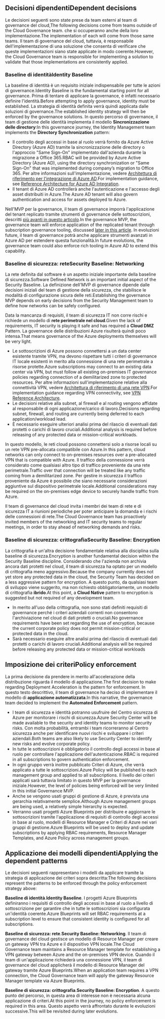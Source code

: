 <!-- TEMPLATE FILE - DO NOT ADD METADATA -->

## <a name="dependent-decisions"></a><span data-ttu-id="f134a-101">Decisioni dipendenti</span><span class="sxs-lookup"><span data-stu-id="f134a-101">Dependent decisions</span></span>

<span data-ttu-id="f134a-102">Le decisioni seguenti sono state prese da team esterni al team di governance del cloud,</span><span class="sxs-lookup"><span data-stu-id="f134a-102">The following decisions come from teams outside of the Cloud Governance team.</span></span> <span data-ttu-id="f134a-103">che si occuperanno anche della loro implementazione.</span><span class="sxs-lookup"><span data-stu-id="f134a-103">The implementation of each will come from those same teams.</span></span> <span data-ttu-id="f134a-104">Il team di governance del cloud, tuttavia, è responsabile dell'implementazione di una soluzione che consenta di verificare che queste implementazioni siano state applicate in modo coerente.</span><span class="sxs-lookup"><span data-stu-id="f134a-104">However, the Cloud Governance team is responsible for implementing a solution to validate that those implementations are consistently applied.</span></span>

### <a name="identity-baseline"></a><span data-ttu-id="f134a-105">Baseline di identità</span><span class="sxs-lookup"><span data-stu-id="f134a-105">Identity Baseline</span></span>

<span data-ttu-id="f134a-106">La baseline di identità è un requisito iniziale indispensabile per tutte le azioni di governance.</span><span class="sxs-lookup"><span data-stu-id="f134a-106">Identity Baseline is the fundamental starting point for all governance.</span></span> <span data-ttu-id="f134a-107">Prima di tentare di applicare la governance, è infatti necessario definire l'identità.</span><span class="sxs-lookup"><span data-stu-id="f134a-107">Before attempting to apply governance, identity must be established.</span></span> <span data-ttu-id="f134a-108">La strategia di identità definita verrà quindi applicata dalle soluzioni di governance.</span><span class="sxs-lookup"><span data-stu-id="f134a-108">The established identity strategy will then be enforced by the governance solutions.</span></span>
<span data-ttu-id="f134a-109">In questo percorso di governance, il team di gestione delle identità implementa il modello **Sincronizzazione delle directory**:</span><span class="sxs-lookup"><span data-stu-id="f134a-109">In this governance journey, the Identity Management team implements the **Directory Synchronization** pattern:</span></span>

- <span data-ttu-id="f134a-110">Il controllo degli accessi in base al ruolo verrà fornito da Azure Active Directory (Azure AD) tramite la sincronizzazione delle directory o l'approccio "Same Sign-On" implementato dall'azienda durante la migrazione a Office 365.</span><span class="sxs-lookup"><span data-stu-id="f134a-110">RBAC will be provided by Azure Active Directory (Azure AD), using the directory synchronization or "Same Sign-On" that was implemented during company’s migration to Office 365.</span></span> <span data-ttu-id="f134a-111">Per altre informazioni sull'implementazione, vedere [Architettura di riferimento per l'integrazione di Azure AD](/azure/architecture/reference-architectures/identity/azure-ad).</span><span class="sxs-lookup"><span data-stu-id="f134a-111">For implementation guidance, see [Reference Architecture for Azure AD Integration](/azure/architecture/reference-architectures/identity/azure-ad).</span></span>
- <span data-ttu-id="f134a-112">Il tenant di Azure AD controllerà anche l'autenticazione e l'accesso degli asset distribuiti in Azure.</span><span class="sxs-lookup"><span data-stu-id="f134a-112">The Azure AD tenant will also govern authentication and access for assets deployed to Azure.</span></span>

<span data-ttu-id="f134a-113">Nell'MVP per la governance, il team di governance imporrà l'applicazione del tenant replicato tramite strumenti di governance delle sottoscrizioni, descritti [più avanti in questo articolo](#subscription-model).</span><span class="sxs-lookup"><span data-stu-id="f134a-113">In the governance MVP, the governance team will enforce application of the replicated tenant through subscription governance tooling, discussed [later in this article](#subscription-model).</span></span> <span data-ttu-id="f134a-114">In evoluzioni future, il team di governance potrà anche applicare strumenti avanzati in Azure AD per estendere questa funzionalità.</span><span class="sxs-lookup"><span data-stu-id="f134a-114">In future evolutions, the governance team could also enforce rich tooling in Azure AD to extend this capability.</span></span>

### <a name="security-baseline-networking"></a><span data-ttu-id="f134a-115">Baseline di sicurezza: rete</span><span class="sxs-lookup"><span data-stu-id="f134a-115">Security Baseline: Networking</span></span>

<span data-ttu-id="f134a-116">La rete definita dal software è un aspetto iniziale importante della baseline di sicurezza.</span><span class="sxs-lookup"><span data-stu-id="f134a-116">Software Defined Network is an important initial aspect of the Security Baseline.</span></span> <span data-ttu-id="f134a-117">La definizione dell'MVP di governance dipende dalle decisioni iniziali del team di gestione della sicurezza, che stabilisce le modalità di configurazione sicura delle reti.</span><span class="sxs-lookup"><span data-stu-id="f134a-117">Establishing the governance MVP depends on early decisions from the Security Management team to define how networks can be safely configured.</span></span>

<span data-ttu-id="f134a-118">Data la mancanza di requisiti, il team di sicurezza IT non corre rischi e richiede un modello di **rete perimetrale nel cloud**.</span><span class="sxs-lookup"><span data-stu-id="f134a-118">Given the lack of requirements, IT security is playing it safe and has required a **Cloud DMZ** Pattern.</span></span> <span data-ttu-id="f134a-119">La governance delle distribuzioni Azure risulterà quindi poco intensa.</span><span class="sxs-lookup"><span data-stu-id="f134a-119">That means governance of the Azure deployments themselves will be very light.</span></span>

- <span data-ttu-id="f134a-120">Le sottoscrizioni di Azure possono connettersi a un data center esistente tramite VPN, ma devono rispettare tutti i criteri di governance IT locale esistenti in merito alla connessione di una rete perimetrale a risorse protette.</span><span class="sxs-lookup"><span data-stu-id="f134a-120">Azure subscriptions may connect to an existing data center via VPN, but must follow all existing on-premises IT governance policies regarding connection of a demilitarized zone to protected resources.</span></span> <span data-ttu-id="f134a-121">Per altre informazioni sull'implementazione relative alla connettività VPN, vedere [Architettura di riferimento di una rete VPN](/azure/architecture/reference-architectures/hybrid-networking/vpn).</span><span class="sxs-lookup"><span data-stu-id="f134a-121">For implementation guidance regarding VPN connectivity, see [VPN Reference Architecture](/azure/architecture/reference-architectures/hybrid-networking/vpn).</span></span>
- <span data-ttu-id="f134a-122">Le decisioni relative alla subnet, al firewall e al routing vengono affidate al responsabile di ogni applicazione/carico di lavoro.</span><span class="sxs-lookup"><span data-stu-id="f134a-122">Decisions regarding subnet, firewall, and routing are currently being deferred to each application/workload lead.</span></span>
- <span data-ttu-id="f134a-123">È necessario eseguire ulteriori analisi prima del rilascio di eventuali dati protetti o carichi di lavoro cruciali.</span><span class="sxs-lookup"><span data-stu-id="f134a-123">Additional analysis is required before releasing of any protected data or mission-critical workloads.</span></span>

<span data-ttu-id="f134a-124">In questo modello, le reti cloud possono connettersi solo a risorse locali su un rete VPN pre-allocata compatibile con Azure.</span><span class="sxs-lookup"><span data-stu-id="f134a-124">In this pattern, cloud networks can only connect to on-premises resources over a pre-allocated VPN that is compatible with Azure.</span></span> <span data-ttu-id="f134a-125">Il traffico della connessione verrà considerato come qualsiasi altro tipo di traffico proveniente da una rete perimetrale.</span><span class="sxs-lookup"><span data-stu-id="f134a-125">Traffic over that connection will be treated like any traffic coming from a demilitarized zone.</span></span> <span data-ttu-id="f134a-126">Per gestire in sicurezza il traffico proveniente da Azure è possibile che siano necessarie considerazioni aggiuntive sul dispositivo perimetrale locale.</span><span class="sxs-lookup"><span data-stu-id="f134a-126">Additional considerations may be required on the on-premises edge device to securely handle traffic from Azure.</span></span>

<span data-ttu-id="f134a-127">Il team di governance del cloud invita i membri dei team di rete e di sicurezza IT a riunioni periodiche per poter anticipare la domanda e i rischi delle connessioni di rete.</span><span class="sxs-lookup"><span data-stu-id="f134a-127">The Cloud Governance team has proactively invited members of the networking and IT security teams to regular meetings, in order to stay ahead of networking demands and risks.</span></span>

### <a name="security-baseline-encryption"></a><span data-ttu-id="f134a-128">Baseline di sicurezza: crittografia</span><span class="sxs-lookup"><span data-stu-id="f134a-128">Security Baseline: Encryption</span></span>

<span data-ttu-id="f134a-129">La crittografia è un'altra decisione fondamentale relativa alla disciplina sulla baseline di sicurezza.</span><span class="sxs-lookup"><span data-stu-id="f134a-129">Encryption is another fundamental decision within the Security Baseline discipline.</span></span> <span data-ttu-id="f134a-130">Considerando che l'azienda non archivia ancora dati protetti nel cloud, il team di sicurezza ha optato per un modello di crittografia meno aggressivo.</span><span class="sxs-lookup"><span data-stu-id="f134a-130">Because the company currently does not yet store any protected data in the cloud, the Security Team has decided on a less aggressive pattern for encryption.</span></span>
<span data-ttu-id="f134a-131">A questo punto, da qualsiasi team di sviluppo viene suggerito, ma non richiesto obbligatoriamente, un modello di crittografia **ibrido**.</span><span class="sxs-lookup"><span data-stu-id="f134a-131">At this point, a **Cloud Native** pattern to encryption is suggested but not required of any development team.</span></span>

- <span data-ttu-id="f134a-132">In merito all'uso della crittografia, non sono stati definiti requisiti di governance perché i criteri aziendali correnti non consentono l'archiviazione nel cloud di dati protetti o cruciali.</span><span class="sxs-lookup"><span data-stu-id="f134a-132">No governance requirements have been set regarding the use of encryption, because the current corporate policy does not permit mission-critical or protected data in the cloud.</span></span>
- <span data-ttu-id="f134a-133">Sarà necessario eseguire altre analisi prima del rilascio di eventuali dati protetti o carichi di lavoro cruciali.</span><span class="sxs-lookup"><span data-stu-id="f134a-133">Additional analysis will be required before releasing any protected data or mission-critical workloads</span></span>

## <a name="policy-enforcement"></a><span data-ttu-id="f134a-134">Imposizione dei criteri</span><span class="sxs-lookup"><span data-stu-id="f134a-134">Policy enforcement</span></span>

<span data-ttu-id="f134a-135">La prima decisione da prendere in merito all'accelerazione della distribuzione riguarda il modello di applicazione.</span><span class="sxs-lookup"><span data-stu-id="f134a-135">The first decision to make regarding Deployment Acceleration is the pattern for enforcement.</span></span> <span data-ttu-id="f134a-136">In questo testo descrittivo, il team di governance ha deciso di implementare il modello di **applicazione automatizzata**.</span><span class="sxs-lookup"><span data-stu-id="f134a-136">In this narrative, the governance team decided to implement the **Automated Enforcement** pattern.</span></span>

- <span data-ttu-id="f134a-137">I team di sicurezza e identità potranno usufruire del Centro sicurezza di Azure per monitorare i rischi di sicurezza.</span><span class="sxs-lookup"><span data-stu-id="f134a-137">Azure Security Center will be made available to the security and identity teams to monitor security risks.</span></span> <span data-ttu-id="f134a-138">Con molta probabilità, entrambi i team ricorreranno al Centro sicurezza anche per identificare nuovi rischi e sviluppare i criteri aziendali.</span><span class="sxs-lookup"><span data-stu-id="f134a-138">Both teams are also likely to use Security Center to identify new risks and evolve corporate policy.</span></span>
- <span data-ttu-id="f134a-139">In tutte le sottoscrizioni è obbligatorio il controllo degli accessi in base al ruolo per controllare l'applicazione dell'autenticazione.</span><span class="sxs-lookup"><span data-stu-id="f134a-139">RBAC is required in all subscriptions to govern authentication enforcement.</span></span>
- <span data-ttu-id="f134a-140">In ogni gruppo verrà inoltre pubblicato Criteri di Azure, che verrà applicato a tutte le sottoscrizioni.</span><span class="sxs-lookup"><span data-stu-id="f134a-140">Azure Policy will be published to each management group and applied to all subscriptions.</span></span> <span data-ttu-id="f134a-141">Il livello dei criteri applicati sarà tuttavia limitato in questo MVP per la governance iniziale.</span><span class="sxs-lookup"><span data-stu-id="f134a-141">However, the level of policies being enforced will be very limited in this initial Governance MVP.</span></span>
- <span data-ttu-id="f134a-142">Anche se vengono usati gruppi di gestione di Azure, è prevista una gerarchia relativamente semplice.</span><span class="sxs-lookup"><span data-stu-id="f134a-142">Although Azure management groups are being used, a relatively simple hierarchy is expected.</span></span>
- <span data-ttu-id="f134a-143">Verranno usati progetti Azure Blueprints per distribuire e aggiornare le sottoscrizioni tramite l'applicazione di requisiti di controllo degli accessi in base al ruolo, modelli di Resource Manager e Criteri di Azure nei vari gruppi di gestione.</span><span class="sxs-lookup"><span data-stu-id="f134a-143">Azure Blueprints will be used to deploy and update subscriptions by applying RBAC requirements, Resource Manager Templates, and Azure Policy across management groups.</span></span>

## <a name="applying-the-dependent-patterns"></a><span data-ttu-id="f134a-144">Applicazione dei modelli dipendenti</span><span class="sxs-lookup"><span data-stu-id="f134a-144">Applying the dependent patterns</span></span>

<span data-ttu-id="f134a-145">Le decisioni seguenti rappresentano i modelli da applicare tramite la strategia di applicazione dei criteri sopra descritta:</span><span class="sxs-lookup"><span data-stu-id="f134a-145">The following decisions represent the patterns to be enforced through the policy enforcement strategy above:</span></span>

<span data-ttu-id="f134a-146">**Baseline di identità**.</span><span class="sxs-lookup"><span data-stu-id="f134a-146">**Identity Baseline**.</span></span> <span data-ttu-id="f134a-147">I progetti Azure Blueprints definiranno i requisiti di controllo degli accessi in base al ruolo a livello di sottoscrizione per garantire che in tutte le sottoscrizioni sia configurata un'identità coerente.</span><span class="sxs-lookup"><span data-stu-id="f134a-147">Azure Blueprints will set RBAC requirements at a subscription level to ensure that consistent identity is configured for all subscriptions.</span></span>

<span data-ttu-id="f134a-148">**Baseline di sicurezza: rete**.</span><span class="sxs-lookup"><span data-stu-id="f134a-148">**Security Baseline: Networking**.</span></span> <span data-ttu-id="f134a-149">Il team di governance del cloud gestisce un modello di Resource Manager per creare un gateway VPN tra Azure e il dispositivo VPN locale.</span><span class="sxs-lookup"><span data-stu-id="f134a-149">The Cloud Governance team maintains a Resource Manager template for establishing a VPN gateway between Azure and the on-premises VPN device.</span></span> <span data-ttu-id="f134a-150">Quando il team di un'applicazione richiederà una connessione VPN, il team di governance del cloud applicherà il modello di Resource Manager del gateway tramite Azure Blueprints.</span><span class="sxs-lookup"><span data-stu-id="f134a-150">When an application team requires a VPN connection, the Cloud Governance team will apply the gateway Resource Manager template via Azure Blueprints.</span></span>

<span data-ttu-id="f134a-151">**Baseline di sicurezza: crittografia**.</span><span class="sxs-lookup"><span data-stu-id="f134a-151">**Security Baseline: Encryption**.</span></span> <span data-ttu-id="f134a-152">A questo punto del percorso, in questa area di interesse non è necessaria alcuna applicazione di criteri.</span><span class="sxs-lookup"><span data-stu-id="f134a-152">At this point in the journey, no policy enforcement is required in this area.</span></span> <span data-ttu-id="f134a-153">Questo aspetto verrà affrontato durante le evoluzioni successive.</span><span class="sxs-lookup"><span data-stu-id="f134a-153">This will be revisited during later evolutions.</span></span>
